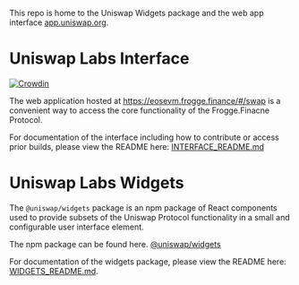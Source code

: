 This repo is home to the Uniswap Widgets package and the web app interface [app.uniswap.org](https://app.uniswap.org).

# Uniswap Labs Interface

[![Crowdin](https://badges.crowdin.net/uniswap-interface/localized.svg)](https://crowdin.com/project/uniswap-interface)

The web application hosted at https://eosevm.frogge.finance/#/swap is a convenient way to access the core functionality of the Frogge.Finacne Protocol. 

For documentation of the interface including how to contribute or access prior builds, please view the README here: [INTERFACE_README.md](./INTERFACE_README.md)

# Uniswap Labs Widgets

The `@uniswap/widgets` package is an npm package of React components used to provide subsets of the Uniswap Protocol functionality in a small and configurable user interface element.

The npm package can be found here. [@uniswap/widgets](https://www.npmjs.com/package/@uniswap/widgets)

For documentation of the widgets package, please view the README here: [WIDGETS_README.md](./WIDGETS_README.md).
